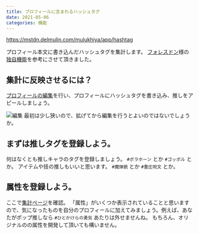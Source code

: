 ```yaml
---
title: プロフィールに含まれるハッシュタグ
date: 2021-05-06
categories: 機能
---
```


https://mstdn.delmulin.com/mulukhiya/app/hashtag

プロフィール本文に書き込んだハッシュタグを集計します。
[フォレスドン](https://foresdon.jp/)様の[独自機能](https://foresdon.jp/explore)を参考にさせて頂きました。

## 集計に反映させるには？

[プロフィールの編集](https://mstdn.delmulin.com/settings/profile)を行い、プロフィールにハッシュタグを書き込み、推しをアピールしましょう。

![編集](edit.png)
最初は少し狭いので、拡げてから編集を行うとよいのではないでしょうか。

## まずは推しタグを登録しよう。

何はなくとも推しキャラのタグを登録しましょう。 `#ボラホーン` とか `#ゴッポル` とか。
アイテムや技の推しもいいと思います。 `#魔弾銃` とか `#重圧呪文` とか。

## 属性を登録しよう。

ここで[集計ページ](https://mstdn.delmulin.com/mulukhiya/app/hashtag)を確認。
「属性」がいくつか表示されていることと思いますので、気になったものを自分のプロフィールに加えてみましょう。例えば、あなたがポップ推しなら `#ひとかけらの勇気` あたりは外せませんね。
もちろん、オリジナルのの属性を開発して頂いても構いません。
